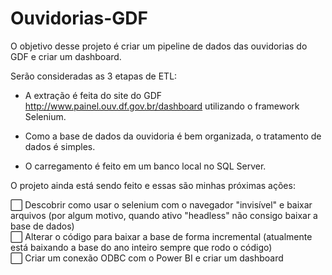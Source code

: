 # Ouvidorias-GDF
 
O objetivo desse projeto é criar um pipeline de dados das ouvidorias do GDF e criar um dashboard.

Serão consideradas as 3 etapas de ETL:

- A extração é feita do site do GDF http://www.painel.ouv.df.gov.br/dashboard utilizando o framework Selenium.

- Como a base de dados da ouvidoria é bem organizada, o tratamento de dados é simples.

- O carregamento é feito em um banco local no SQL Server.

O projeto ainda está sendo feito e essas são minhas próximas ações:

⬜ Descobrir como usar o selenium com o navegador "invisível" e baixar arquivos (por algum motivo, quando ativo "headless" não consigo baixar a base de dados)<br>
⬜ Alterar o código para baixar a base de forma incremental (atualmente está baixando a base do ano inteiro sempre que rodo o código)<br>
⬜ Criar um conexão ODBC com o Power BI e criar um dashboard